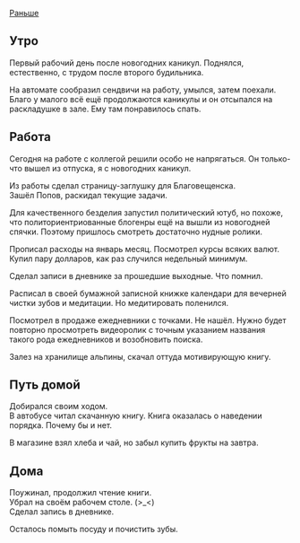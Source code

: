 [Раньше](2020.01.08.md)
## Утро
Первый рабочий день после новогодних каникул. Поднялся, естественно, с трудом после второго будильника.

На автомате сообразил сендвичи на работу, умылся, затем поехали. Благо у малого всё ещё продолжаются каникулы и он отсыпался на раскладушке в зале. Ему там понравилось спать.
## Работа
Сегодня на работе с коллегой решили особо не напрягаться. Он только-что вышел из отпуска, я с новогодних каникул.

Из работы сделал страницу-заглушку для Благовещенска.  
Зашёл Попов, раскидал текущие задачи.

Для качественного безделия запустил политический ютуб, но похоже, что политориентриованные блогенры ещё на вышли из новогодней спячки. Поэтому пришлось смотреть достаточно нудные ролики.

Прописал расходы на январь месяц. Посмотрел курсы всяких валют. Купил пару долларов, как раз случился недельный минимум.

Сделал записи в дневнике за прошедшие выходные. Что помнил.

Расписал в своей бумажной записной книжке календари для вечерней чистки зубов и медитации. Но медитировать поленился.

Посмотрел в продаже ежедневники с точками. Не нашёл. Нужно будет повторно просмотреть видеоролик с точным указанием названия такого рода ежедневников и возобновить поиска.

Залез на хранилище альпины, скачал оттуда мотивирующую книгу.
## Путь домой
Добирался своим ходом.  
В автобусе читал скачанную книгу. Книга оказалась о наведении порядка. Почему бы и нет.

В магазине взял хлеба и чай, но забыл купить фрукты на завтра.
## Дома
Поужинал, продолжил чтение книги.  
Убрал на своём рабочем столе. (>_<)  
Сделал запись в дневнике.

Осталось помыть посуду и почистить зубы.
